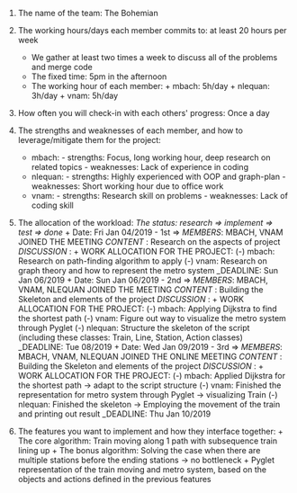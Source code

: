 1. The name of the team: The Bohemian
2. The working hours/days each member commits to: at least 20 hours per week
      + We gather at least two times a week to discuss all of the problems and merge code
      + The fixed time: 5pm in the afternoon
      + The working hour of each member:
            + mbach: 5h/day
            + nlequan: 3h/day
            + vnam: 5h/day

3. How often you will check-in with each others' progress: Once a day
4. The strengths and weaknesses of each member, and how to leverage/mitigate them for the project:
      + mbach:
              - strengths: Focus, long working hour, deep research on related topics
              - weaknesses: Lack of experience in coding
      + nlequan:
              - strengths: Highly experienced with OOP and graph-plan
              - weaknesses: Short working hour due to office work
      + vnam:
              - strengths: Research skill on problems
              - weaknesses: Lack of coding skill
5. The allocation of the workload: *The status: research => implement => test => done* 
        + Date: Fri Jan 04/2019 - 1st => *MEMBERS*: MBACH, VNAM JOINED THE MEETING
                _CONTENT_ : Research on the aspects of project
                _DISCUSSION_ :
                    + WORK ALLOCATION FOR THE PROJECT:
                        (-) mbach: Research on path-finding algorithm to apply
                        (-) vnam: Research on graph theory and how to represent the metro system
                _DEADLINE: Sun Jan 06/2019 
        + Date: Sun Jan 06/2019 - 2nd => *MEMBERS*: MBACH, VNAM, NLEQUAN JOINED THE MEETING
                _CONTENT_ : Building the Skeleton and elements of the project
                _DISCUSSION_ :
                    + WORK ALLOCATION FOR THE PROJECT:
                        (-) mbach: Applying Dijkstra to find the shortest path
                        (-) vnam: Figure out way to visualize the metro system through Pyglet
                        (-) nlequan: Structure the skeleton of the script (including these classes: Train, Line, Station, Action classes)
                _DEADLINE: Tue 08/2019 
        + Date: Wed Jan 09/2019 - 3rd => *MEMBERS*: MBACH, VNAM, NLEQUAN JOINED THE ONLINE MEETING
                _CONTENT_ : Building the Skeleton and elements of the project
                _DISCUSSION_ :
                    + WORK ALLOCATION FOR THE PROJECT:
                        (-) mbach: Applied Dijkstra for the shortest path -> adapt to the script structure
                        (-) vnam: Finished the representation for metro system through Pyglet -> visualizing Train
                        (-) nlequan: Finished the skeleton -> Employing the movement of the train and printing out result
                _DEADLINE: Thu Jan 10/2019

6. The features you want to implement and how they interface together:
        + The core algorithm: Train moving along 1 path with subsequence train lining up
        + The bonus algorithm: Solving the case when there are multiple stations before the ending stations -> no bottleneck
        + Pyglet representation of the train moving and metro system, based on the objects and actions defined in the previous features
